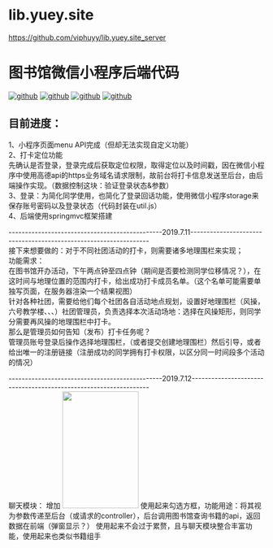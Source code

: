 # lib.yuey.site
https://github.com/viphuyy/lib.yuey.site_server
# 图书馆微信小程序后端代码

[![github](https://img.shields.io/badge/-spring-brightgreen.svg)](https://github.com/viphuyy/Just-for-fun-just-do-it-service)
[![github](https://img.shields.io/badge/-springmvc-green.svg)](https://github.com/viphuyy/Just-for-fun-just-do-it-service)
[![github](https://img.shields.io/badge/-mybatis-blue.svg)](https://github.com/viphuyy/Just-for-fun-just-do-it-service)
[![github](https://img.shields.io/badge/updated-today-brightgreen.svg)](https://github.com/viphuyy/Just-for-fun-just-do-it-service)
## 目前进度：
1、小程序页面menu API完成（但却无法实现自定义功能）  
2、打卡定位功能  
先确认是否登录，登录完成后获取定位权限，取得定位以及时间戳，因在微信小程序中使用高德api的https业务域名请求限制，故前台将打卡信息发送至后台，由后端操作实现。（数据控制这块：验证登录状态&参数）  
3、登录：为简化同学使用，也简化了登录回话功能，使用微信小程序storage来保存账号密码以及登录状态（代码封装在util.js）  
4、后端使用springmvc框架搭建

-----------------------------------------------2019.7.11-----------------------------------------------------------------  
接下来想要做的：对于不同社团活动的打卡，则需要诸多地理围栏来实现；  
功能需求：  
在图书馆开办活动，下午两点钟至四点钟（期间是否要检测同学位移情况？），在这时间与地理位置的范围内打卡，给出成功打卡成员名单。（这个名单可能需要单独写页面，在服务器渲染一个结果视图）  
针对各种社团，需要给他们每个社团各自活动地点规划，设置好地理围栏（风操，六号教学楼、、、）社团管理员，负责选择本次活动场地：选择在风操矩形，则同学分需要再风操的地理围栏中打卡。  
那么是管理员如何告知（发布）打卡任务呢？  
管理员账号登录后操作选择地理围栏，（或者提交创建地理围栏）然后引导，或者给出唯一的注册链接（注册成功的同学拥有打卡权限，以区分同一时间段多个活动的情况）  

-----------------------------------------------2019.7.12-----------------------------------------------------------------   
聊天模块：
增加
<img src="http://yuey.site/wp-content/uploads/2019/07/X9JPH3LWF289B338ZEKS-e1562873784700.png" width="150" height="230">
使用起来勾选方框，功能用途：将其视为参数传递至后台（或请求的controller），后台调用图书馆查询书籍的api，返回数据在前端（弹窗显示？）
使用起来不会过于累赘，且与聊天模块整合丰富功能，使用起来也类似书籍组手
